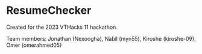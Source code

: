 # ResumeChecker
Created for the 2023 VTHacks 11 hackathon.

Team members: Jonathan (Nexoogha), Nabil (myn55), Kiroshe (kiroshe-09), Omer (omerahmed05)